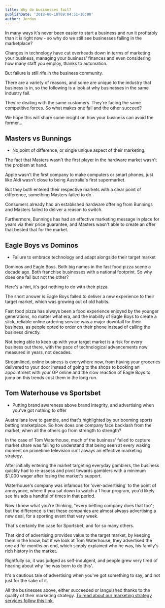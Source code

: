 ```yaml
---
title: Why do businesses fail?
publishDate: '2018-06-18T09:04:51+10:00'
author: Jordan
---
```

In many ways it's never been easier to start a business and run it profitably than it is right now - so why do we still see businesses failing in the marketplace?

Changes in technology have cut overheads down in terms of marketing your business, managing your business' finances and even considering how many staff you employ, thanks to automation.

But failure is still rife in the business community.

There are a variety of reasons, and some are unique to the industry that business is in, so the following is a look at why businesses in the same industry fail.

They're dealing with the same customers. They're facing the same competitive forces. So what makes one fail and the other succeed?

We hope this will share some insight on how your business can avoid the former...

## Masters vs Bunnings

* No point of difference, or single unique aspect of their marketing.

The fact that Masters wasn't the first player in the hardware market wasn't the problem at hand.

Apple wasn't the first company to make computers or smart phones, just like Aldi wasn't close to being Australia's first supermarket.

But they both entered their respective markets with a clear point of difference, something Masters failed to do.

Consumers already had an established hardware offering from Bunnings and Masters failed to deliver a reason to switch.

Furthermore, Bunnings has had an effective marketing message in place for years via their price guarantee, and Masters wasn't able to create an offer that bested that for the market.

## Eagle Boys vs Dominos

* Failure to embrace technology and adapt alongside their target market

Dominos and Eagle Boys. Both big names in the fast food pizza scene a decade ago. Both franchise businesses with a national footprint. So why does one fail but not the other?

Here's a hint, it's got nothing to do with their pizza.

The short answer is Eagle Boys failed to deliver a new experience to their target market, which was growing out of old habits. 

Fast food pizza has always been a food experience enjoyed by the younger generations, no matter what era, and the inability of Eagle Boys to create a slick, reliable online ordering service was a major downfall for their business, as people opted to order on their phone instead of calling the business directly.

Not being able to keep up with your target market is a risk for every business out there, with the pace of technological advancements now measured in years, not decades.

Streamlined, online business is everywhere now, from having your groceries delivered to your door instead of going to the shops to booking an appointment with your GP online and the slow reaction of Eagle Boys to jump on this trends cost them in the long run.

## Tom Waterhouse vs Sportsbet

* Putting brand awareness above brand integrity, and advertising when you've got nothing to offer

Australians love to gamble, and that's highlighted by our booming sports betting marketplace. So how does one company face backlash from the market, when all the others go from strength to strength?

In the case of Tom Waterhouse, much of the business' failed to capture market share was failing to understand that being seen at every waking moment on primetime television isn't always an effective marketing strategy.

After initially entering the market targeting everyday gamblers, the business quickly had to re-assess and pivot towards gamblers with a minimum $1,000 wager after losing the market's support.

Waterhouse's company was infamous for 'over-advertising' to the point of annoyance, where if you sat down to watch a 1 hour program, you'd likely see his ads a handful of times in that period.

Now I know what you're thinking, "every betting company does that too"; but the difference is that these companies are almost always advertising a new deal, for a sporting event that very week.

That's certainly the case for Sportsbet, and for so many others.

That kind of advertising provides value to the target market, by keeping them in the know, but if we look at Tom Waterhouse, they advertised the one ad for months on end, which simply explained who he was, his family's rich history in the market.

Rightfully so, it was judged as self-indulgent, and people grew very tired of hearing about why 'he was born to do this'.

It's a cautious tale of advertising when you've got something to say, and not just for the sake of it.

All the businesses above, either succeeded or languished thanks to the quality of their marketing strategy. [To read about our marketing strategy services follow this link.](https://marketplacestrategysolutions.com.au/services/marketing-strategy/)
